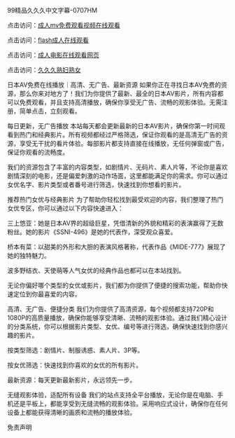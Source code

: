 99精品久久久中文字幕-0707HM

点击访问：<a href="https://vassv.pages.dev/">成人mv免费观看视频在线观看</a>

点击访问：<a href="https://cfad.pages.dev//">flash成人在线观看</a>

点击访问：<a href="https://gda-c7m.pages.dev/">成人电影在线观看网页</a>

点击访问：<a href="https://rtj-3zo.pages.dev/">久久久熟妇熟女</a>

日本AV免费在线播放｜高清、无广告、最新资源
如果你正在寻找日本AV免费的资源，那么你来对地方了！我们为你提供了最新、最全的日本AV影片，所有内容都可以免费观看，并且支持高清播放，确保你享受无广告、流畅的观影体验。无需注册，简单点击，立刻观看。

每日更新，无广告播放
本站每天都会更新最新的日本AV影片，确保你第一时间观看到热门和经典影片。所有视频都经过严格筛选，保证你观看的是高清无广告的资源，享受无干扰的看片体验。每部影片都支持直接在线播放，无任何弹窗或广告，保证你观看的流畅度。

我们的资源包含了丰富的内容类型，如剧情片、无码片、素人片等，不论你是喜欢剧情深刻的电影，还是偏爱刺激的动作场面，这里都能满足你的需求。你可以通过女优名字、影片类型或者番号进行筛选，快速找到你想看的影片。

推荐热门女优与经典影片
为了帮助你轻松找到最受欢迎的内容，我们整理了热门女优专区，你可以通过以下内容快速进入：

三上悠亚：她是日本AV界的超级巨星，凭借清新的外貌和精彩的表演赢得了无数粉丝。她的影片《SSNI-496》是她的代表作，深受观众喜爱。

桥本有菜：以甜美的外形和大胆的表演风格著称，代表作品《MIDE-777》展现了她的独特魅力。

波多野结衣、天使萌等人气女优的经典作品也都可以在本站找到。

无论你偏好哪个类型的女优或影片，我们都为你提供了便捷的搜索功能，帮助你快速定位到你最喜爱的内容。

高清、无广告、便捷分类
我们为你提供了高清资源，每个视频都支持720P和1080P的高质量播放，确保你能够享受清晰、流畅的观影体验。通过我们精心设计的分类系统，你可以根据影片类型、女优、编号等进行筛选，确保快速找到你感兴趣的影片。

按类型筛选：剧情片、制服诱惑、素人片、3P等。

按女优筛选：快速找到你喜欢的女优的所有影片。

最新资源：每天更新最新影片，永远领先一步。

无缝观影体验，适配所有设备
我们的站点支持全平台播放，无论你是在电脑、手机还是平板上，都能享受到无缝流畅的观影体验。采用响应式设计，确保你在任何设备上都能获得清晰的画质和流畅的播放体验。

免责声明

<span style="display:none;">[Canonical link](https://github.com/dcx1224/1441 ）</span>
